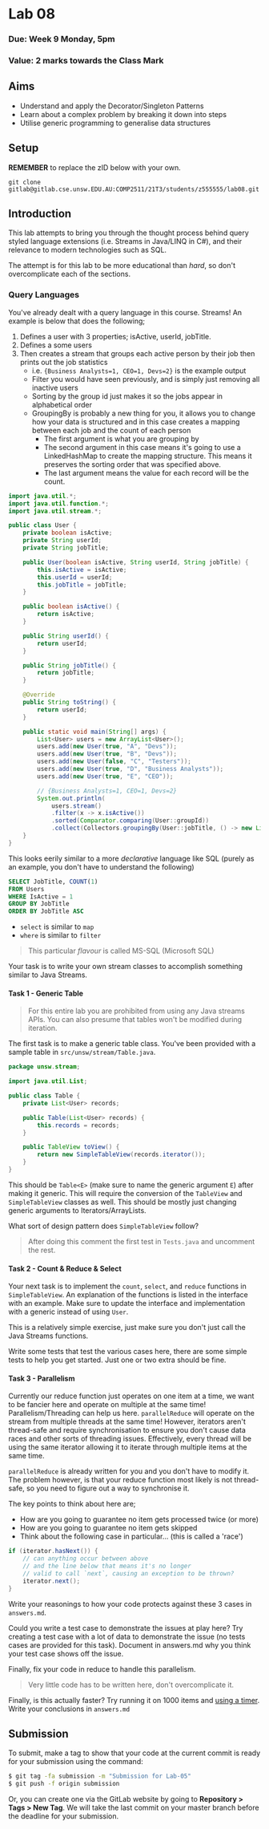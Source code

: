 # Lab 08

### Due: Week 9 Monday, 5pm

### Value: 2 marks towards the Class Mark

## Aims

- Understand and apply the Decorator/Singleton Patterns
- Learn about a complex problem by breaking it down into steps
- Utilise generic programming to generalise data structures

## Setup

**REMEMBER** to replace the zID below with your own.

```
git clone gitlab@gitlab.cse.unsw.EDU.AU:COMP2511/21T3/students/z555555/lab08.git
```

## Introduction

This lab attempts to bring you through the thought process behind query styled language extensions (i.e. Streams in Java/LINQ in C#), and their relevance to modern technologies such as SQL.

The attempt is for this lab to be more educational than _hard_, so don't overcomplicate each of the sections.

### Query Languages

You've already dealt with a query language in this course. Streams!  An example is below that does the following;

1. Defines a user with 3 properties; isActive, userId, jobTitle.
2. Defines a some users
3. Then creates a stream that groups each active person by their job then prints out the job statistics
    - i.e. `{Business Analysts=1, CEO=1, Devs=2}` is the example output
    - Filter you would have seen previously, and is simply just removing all inactive users
    - Sorting by the group id just makes it so the jobs appear in alphabetical order
    - GroupingBy is probably a new thing for you, it allows you to change how your data is structured and in this case creates a mapping between each job and the count of each person
        - The first argument is what you are grouping by
        - The second argument in this case means it's going to use a LinkedHashMap to create the mapping structure.  This means it preserves the sorting order that was specified above.
        - The last argument means the value for each record will be the count.

```java
import java.util.*;
import java.util.function.*;
import java.util.stream.*;

public class User {
    private boolean isActive;
    private String userId;
    private String jobTitle;

    public User(boolean isActive, String userId, String jobTitle) {
        this.isActive = isActive;
        this.userId = userId;
        this.jobTitle = jobTitle;
    }

    public boolean isActive() {
        return isActive;
    }

    public String userId() {
        return userId;
    }

    public String jobTitle() {
        return jobTitle;
    }

    @Override
    public String toString() {
        return userId;
    }

    public static void main(String[] args) {
        List<User> users = new ArrayList<User>();
        users.add(new User(true, "A", "Devs"));
        users.add(new User(true, "B", "Devs"));
        users.add(new User(false, "C", "Testers"));
        users.add(new User(true, "D", "Business Analysts"));
        users.add(new User(true, "E", "CEO"));

        // {Business Analysts=1, CEO=1, Devs=2}
        System.out.println(
            users.stream()
            .filter(x -> x.isActive())
            .sorted(Comparator.comparing(User::groupId))
            .collect(Collectors.groupingBy(User::jobTitle, () -> new LinkedHashMap(), Collectors.counting())));
    }
}
```

This looks eerily similar to a more *declarative* language like SQL (purely as an example, you don't have to understand the following)

```sql
SELECT JobTitle, COUNT(1)
FROM Users
WHERE IsActive = 1
GROUP BY JobTitle
ORDER BY JobTitle ASC
```

- `select` is similar to `map`
- `where` is similar to `filter`

> This particular *flavour* is called MS-SQL (Microsoft SQL)

Your task is to write your own stream classes to accomplish something similar to Java Streams.

#### Task 1 - Generic Table

> For this entire lab you are prohibited from using any Java streams APIs.  You can also presume that tables won't be modified during iteration.

The first task is to make a generic table class.  You've been provided with a sample table in `src/unsw/stream/Table.java`.

```java
package unsw.stream;

import java.util.List;

public class Table {
    private List<User> records;

    public Table(List<User> records) {
        this.records = records;
    }

    public TableView toView() {
        return new SimpleTableView(records.iterator());
    }
}
```

This should be `Table<E>` (make sure to name the generic argument `E`) after making it generic.  This will require the conversion of the `TableView` and `SimpleTableView` classes as well.  This should be mostly just changing generic arguments to Iterators/ArrayLists.

What sort of design pattern does `SimpleTableView` follow?

> After doing this comment the first test in `Tests.java` and uncomment the rest.

#### Task 2 - Count & Reduce & Select

Your next task is to implement the `count`, `select`, and `reduce` functions in `SimpleTableView`.  An explanation of the functions is listed in the interface with an example.  Make sure to update the interface and implementation with a generic instead of using `User`.

This is a relatively simple exercise, just make sure you don't just call the Java Streams functions.

Write some tests that test the various cases here, there are some simple tests to help you get started.  Just one or two extra should be fine.

#### Task 3 - Parallelism

Currently our reduce function just operates on one item at a time, we want to be fancier here and operate on multiple at the same time!  Parallelism/Threading can help us here.  `parallelReduce` will operate on the stream from multiple threads at the same time!  However, iterators aren't thread-safe and require synchronisation to ensure you don't cause data races and other sorts of threading issues.  Effectively, every thread will be using the same iterator allowing it to iterate through multiple items at the same time.

`parallelReduce` is already written for you and you don't have to modify it.  The problem however, is that your reduce function most likely is not thread-safe, so you need to figure out a way to synchronise it.

The key points to think about here are;
- How are you going to guarantee no item gets processed twice (or more)
- How are you going to guarantee no item gets skipped
- Think about the following case in particular... (this is called a 'race')

```java
if (iterator.hasNext()) {
    // can anything occur between above
    // and the line below that means it's no longer
    // valid to call `next`, causing an exception to be thrown?
    iterator.next();
}
```

Write your reasonings to how your code protects against these 3 cases in `answers.md`.

Could you write a test case to demonstrate the issues at play here?  Try creating a test case with a lot of data to demonstrate the issue (no tests cases are provided for this task).  Document in answers.md why you think your test case shows off the issue.

Finally, fix your code in reduce to handle this parallelism.

> Very little code has to be written here, don't overcomplicate it.

Finally, is this actually faster?  Try running it on 1000 items and [using a timer](https://docs.oracle.com/javase/7/docs/api/java/util/Timer.html).  Write your conclusions in `answers.md`

## Submission

To submit, make a tag to show that your code at the current commit is ready for your submission using the command:

```bash
$ git tag -fa submission -m "Submission for Lab-05"
$ git push -f origin submission
```

Or, you can create one via the GitLab website by going to **Repository > Tags > New Tag**.
We will take the last commit on your master branch before the deadline for your submission.
